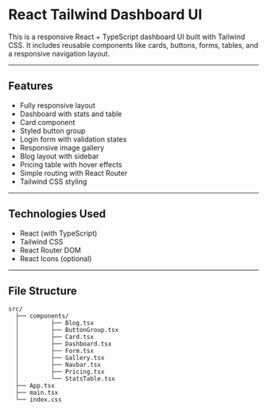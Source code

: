 # React Tailwind Dashboard UI

This is a responsive React + TypeScript dashboard UI built with Tailwind CSS. It includes reusable components like cards, buttons, forms, tables, and a responsive navigation layout.

---

##  Features

- Fully responsive layout
- Dashboard with stats and table
- Card component
- Styled button group
- Login form with validation states
- Responsive image gallery
- Blog layout with sidebar
- Pricing table with hover effects
- Simple routing with React Router
- Tailwind CSS styling

---

##  Technologies Used

- React (with TypeScript)
- Tailwind CSS
- React Router DOM
- React Icons (optional)

---

##  File Structure
```
src/
  ├── components/
  │         ├── Blog.tsx
  │         ├── ButtonGroup.tsx
  │         ├── Card.tsx
  │         ├── Dashboard.tsx
  │         ├── Form.tsx
  │         ├── Gallery.tsx
  │         ├── Navbar.tsx
  │         ├── Pricing.tsx
  │         └── StatsTable.tsx
  ├── App.tsx
  ├── main.tsx
  └── index.css
```

